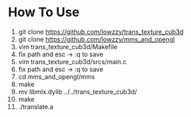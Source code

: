 # How To Use

1. git clone https://github.com/lowzzy/trans_texture_cub3d
2. git clone https://github.com/lowzzy/mms_and_opengl
3. vim trans_texture_cub3d/Makefile
4. fix path and esc -> :q to save
5. vim trans_texture_cub3d/srcs/main.c 
6. fix path and esc -> :q to save
7. cd mms_and_opengl/mms
8. make
9. mv libmlx.dylib ../../trans_texture_cub3d/
10. make
11. ./translate.a

